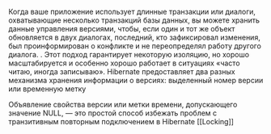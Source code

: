 Когда ваше приложение использует длинные транзакции или диалоги, охватывающие несколько транзакций базы данных, вы можете хранить данные управления версиями, чтобы, если один и тот же объект обновляется в двух диалогах, последний, кто зафиксировал изменения, был проинформирован о конфликте и не переопределял работу другого диалога. . Этот подход гарантирует некоторую изоляцию, но хорошо масштабируется и особенно хорошо работает в ситуациях «часто читаю, иногда записываю».
Hibernate предоставляет два разных механизма хранения информации о версиях: выделенный номер версии или временную метку

Объявление свойства версии или метки времени, допускающего значение NULL, — это простой способ избежать проблем с транзитивным повторным подключением в Hibernate
[[Locking]]